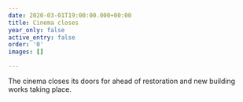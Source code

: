 ```yaml
---
date: 2020-03-01T19:00:00.000+00:00
title: Cinema closes
year_only: false
active_entry: false
order: '0'
images: []

---
```

The cinema closes its doors for ahead of restoration and new building works taking place.